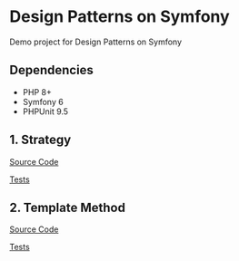 # Design Patterns on Symfony 

Demo project for Design Patterns on Symfony

## Dependencies
- PHP 8+
- Symfony 6
- PHPUnit 9.5

## 1. Strategy

[Source Code](/src/Strategy)

[Tests](/tests/Strategy)

## 2. Template Method

[Source Code](/src/TemplateMethod)

[Tests](/tests/TemplateMethod)
